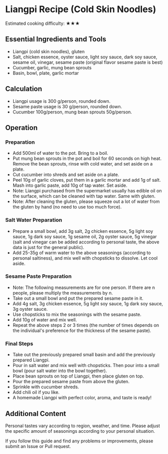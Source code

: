 # Liangpi Recipe (Cold Skin Noodles)

Estimated cooking difficulty: ★★★

## Essential Ingredients and Tools

*   Liangpi (cold skin noodles), gluten
*   Salt, chicken essence, oyster sauce, light soy sauce, dark soy sauce, sesame oil, vinegar, sesame paste (original flavor sesame paste is best)
*   Cucumber, garlic, mung bean sprouts
*   Basin, bowl, plate, garlic mortar

## Calculation

*   Liangpi usage is 300 g/person, rounded down.
*   Sesame paste usage is 30 g/person, rounded down.
*   Cucumber 100g/person, mung bean sprouts 50g/person.

## Operation

### Preparation

*   Add 500ml of water to the pot. Bring to a boil.
*   Put mung bean sprouts in the pot and boil for 60 seconds on high heat. Remove the bean sprouts, rinse with cold water, and set aside on a plate.
*   Cut cucumber into shreds and set aside on a plate.
*   Peel 10g of garlic cloves, put them in a garlic mortar and add 1g of salt. Mash into garlic paste, add 10g of tap water. Set aside.
*   Note: Liangpi purchased from the supermarket usually has edible oil on the surface, which can be cleaned with tap water. Same with gluten.
*   Note: After cleaning the gluten, please squeeze out a lot of water from the gluten by hand (no need to use too much force).

### Salt Water Preparation

*   Prepare a small bowl, add 3g salt, 2g chicken essence, 5g light soy sauce, 1g dark soy sauce, 1g sesame oil, 2g oyster sauce, 5g vinegar (salt and vinegar can be added according to personal taste, the above data is just for the general public).
*   Add 25-35g of warm water to the above seasonings (according to personal saltiness), and mix well with chopsticks to dissolve. Let cool aside.

### Sesame Paste Preparation

*   Note: The following measurements are for one person. If there are n people, please multiply the measurements by n.
*   Take out a small bowl and put the prepared sesame paste in it.
*   Add 4g salt, 3g chicken essence, 5g light soy sauce, 1g dark soy sauce, 3g oyster sauce.
*   Use chopsticks to mix the seasonings with the sesame paste.
*   Add 10g of water and mix well.
*   Repeat the above steps 2 or 3 times (the number of times depends on the individual's preference for the thickness of the sesame paste).

### Final Steps

*   Take out the previously prepared small basin and add the previously prepared Liangpi.
*   Pour in salt water and mix well with chopsticks. Then pour into a small bowl (pour salt water into the bowl together).
*   Place bean sprouts on top of Liangpi, then place gluten on top.
*   Pour the prepared sesame paste from above the gluten.
*   Sprinkle with cucumber shreds.
*   Add chili oil if you like.
*   A homemade Liangpi with perfect color, aroma, and taste is ready!

## Additional Content

Personal tastes vary according to region, weather, and time. Please adjust the specific amount of seasonings according to your personal situation.

If you follow this guide and find any problems or improvements, please submit an Issue or Pull request.
